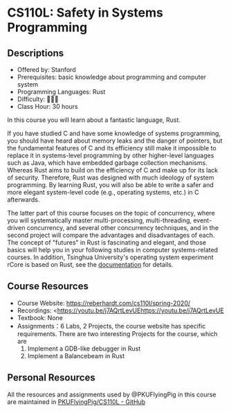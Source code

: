 # CS110L: Safety in Systems Programming

## Descriptions

- Offered by: Stanford
- Prerequisites: basic knowledge about programming and computer system
- Programming Languages: Rust
- Difficulty: 🌟🌟🌟
- Class Hour: 30 hours

In this course you will learn about a fantastic language, Rust.

If you have studied C and have some knowledge of systems programming, you should have heard about memory leaks and the danger of pointers, but the fundamental features of C and its efficiency still make it impossible to replace it in systems-level programming by other higher-level languages such as Java, which have embedded garbage collection mechanisms. Whereas Rust aims to build on the efficiency of C and make up for its lack of security. Therefore, Rust was designed with much ideology of system programming. By learning Rust, you will also be able to write a safer and more elegant system-level code (e.g., operating systems, etc.) in C afterwards.

The latter part of this course focuses on the topic of concurrency, where you will systematically master multi-processing, multi-threading, event-driven concurrency, and several other concurrency techniques, and in the second project will compare the advantages and disadvantages of each. The concept of "futures" in Rust is fascinating and elegant, and those basics will help you in your following studies in computer systems-related courses. In addition, Tsinghua University's operating system experiment rCore is based on Rust, see the [documentation](https://rcore-os.github.io/rCore-Tutorial-Book-v3/index.html) for details.

## Course Resources

- Course Website: https://reberhardt.com/cs110l/spring-2020/
- Recordings: <https://youtu.be/j7AQrtLevUE<https://youtu.be/j7AQrtLevUE>
- Textbook: None
- Assignments：6 Labs, 2 Projects, the course website has specific requirements. There are two interesting Projects for the course, which are
  1. Implement a GDB-like debugger in Rust
  2. Implement a Balancebeam in Rust

## Personal Resources

All the resources and assignments used by @PKUFlyingPig in this course are maintained in [PKUFlyingPig/CS110L - GitHub](https://github.com/PKUFlyingPig/CS110L)